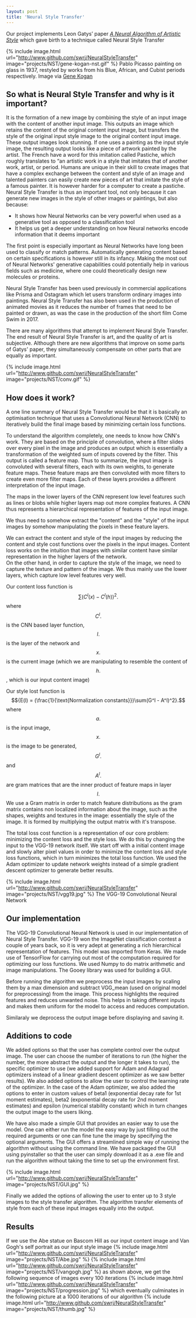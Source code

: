 ```yaml
---
layout: post
title: 'Neural Style Transfer'
---
```

Our project implements Leon Gatys’ paper [*A Neural Algorithm of Artistic Style*](https://arxiv.org/pdf/1508.06576v2.pdf) which gave birth to a technique called Neural Style Transfer

{% include image.html url="http://www.github.com/swrj/NeuralStyleTransfer" image="projects/NST/gene-kogan-nst.gif" %}
Pablo Picasso painting on glass in 1937, restyled by works from his Blue, African, and Cubist periods respectively. Image via [Gene Kogan](http://genekogan.com/works/style-transfer/)

## So what is Neural Style Transfer and why is it important?  
It is the formation of a new image by combining the style of an input image with the content of another input image. This outputs an image which retains the content of the original content input image, but transfers the style of the original input style image to the original content input image.  
These output images look stunning. If one uses a painting as the input style image, the resulting output looks like a piece of artwork painted by the artist.  The French have a word for this imitation called Pastiche, which roughly translates to “an artistic work in a style that imitates that of another work, artist, or period.
Humans are unique in their skill to create images that have a complex exchange between the content and style of an image and talented painters can easily create new pieces of art that imitate the style of a famous painter. It is however harder for a computer to create a pastiche. 
Neural Style Transfer is thus an important tool, not only because it can generate new images in the style of other images or paintings, but also because:  
* It shows how Neural Networks can be very powerful when used as a generative tool as opposed to a classification tool  
* It helps us get a deeper understanding on how Neural networks encode information that it deems important  

The first point is especially important as Neural Networks have long been used to classify or match patterns. Automatically generating content based on certain specifications is however still in its infancy. Making the most out of Neural Networks' generative capabilities could potentially help in various fields such as medicine, where one could theoretically design new molecules or proteins.

Neural Style Transfer has been used previously in commercial applications like Prisma and Ostagram which let users transform ordinary images into paintings. 
Neural Style Transfer has also been used in the production of animated movies as it reduces the number of frames that need to be painted or drawn, as was the case in the production of the short film Come Swim in 2017.  

There are many algorithms that attempt to implement Neural Style Transfer. The end result of Neural Style Transfer is art, and the quality of art is subjective. Although there are new algorithms that improve on some parts of Gatys' paper, they simultaneously compensate on other parts that are equally as important. 

{% include image.html url="http://www.github.com/swrj/NeuralStyleTransfer" image="projects/NST/conv.gif" %}

## How does it work?
A one line summary of Neural Style Transfer would be that it is basically an optimisation technique that uses a Convolutional Neural Network (CNN) to iteratively build the final image based by minimizing certain loss functions.  

To understand the algorithm completely, one needs to know how CNN's work. They are based on the principle of convolution, where a filter slides over every pixel in the image and produces an output which is essentially a transformation of the weighted sum of inputs covered by the filter. This output is called a feature map. Thus to summarize, the input image is convoluted with several filters, each with its own weights, to generate feature maps. These feature maps are then convoluted with more filters to create even more filter maps. Each of these layers provides a different interpretation of the input image.  
  
The maps in the lower layers of the CNN represent low level features such as lines or blobs while higher layers map out more complex features. A CNN thus represents a hierarchical representation of features of the input image.  
  
We thus need to somehow extract the "content" and the "style" of the input images by somehow manipulating the pixels in these feature layers.

We can extract the content and style of the input images by reducing the content and style cost functions over the pixels in the input images.
Content loss works on the intuition that images with similar content have similar representation in the higher layers of the network.  
On the other hand, in order to capture the style of the image, we need to capture the texture and pattern of the image. We thus mainly use the lower layers, which capture low level features very well.

Our content loss function is $${\sum(C^l(x) - C^l(h))^2}.$$ where $${C^l}.$$ is the CNN based layer function, $${l}.$$ is the layer of the network and $${x}.$$ is the current image (which we are manipulating to resemble the content of $${h}.$$, which is our input content image) 

Our style lost function is $${E(l) = (\frac{1}{\text{Normalization constants}})\sum(G^l - A^l)^2}.$$ where $${a}.$$ is the input image, $${x}.$$ is the image to be generated, $${G^l}.$$ and $${A^l}.$$ are gram matrices that are the inner product of feature maps in layer $${l}.$$ We use a Gram matrix in order to match feature distributions as the gram matrix contains non localized information about the image, such as the shapes, weights and textures in the image: essentially the style of the image. It is formed by multiplying the output matrix with it's transpose.

The total loss cost function is a representation of our core problem: minimizing the content loss and the style loss. We do this by changing the input to the VGG-19 network itself. We start off with a initial content image and slowly alter pixel values in order to minimize the content loss and style loss functions, which in turn minimizes the total loss function. We used the Adam optimizer to update network weights instead of a simple gradient descent optimizer to generate better results.

{% include image.html url="http://www.github.com/swrj/NeuralStyleTransfer" image="projects/NST/vgg19.jpg" %}
The VGG-19 Convolutional Neural Network  

## Our implementation
The VGG-19 Convolutional Neural Network is used in our implementation of Neural Style Transfer. VGG-19 won the ImageNet classification contest a couple of years back, so it is very adept at generating a rich hierarchical representation of features. This model was imported from Keras.
We made use of TensorFlow for carrying out most of the computation required for optimizing our loss functions. We used Numpy to do matrix arithmetic and image manipulations. 
The Gooey library was used for building a GUI.

Before running the algorithm we preprocess the input images by scaling them by a max dimension and subtract VGG_mean (used on original model for preprocessing) from the image. This process highlights the required features and reduces unwanted noise. This helps in taking different inputs and makes them uniform for the model to access and reduces computation.  

Similaraly we deprocess the output image before displaying and saving it.

## Additions to code

We added options so that the user has complete control over the output image. The user can choose the number of iterations to run (the higher the number, the more abstract the output and the longer it takes to run), the specific optimizer to use (we added support for Adam and Adagrad optimizers instead of a linear gradient descent optimizer as we saw better results). We also added options to allow the user to control the learning rate of the optimizer. In the case of the Adam optimizer, we also added the options to enter in custom values of beta1 (exponential decay rate for 1st moment estimates), beta2 (exponential decay rate for 2nd moment estimates) and epsilon (numerical stability constant) which in turn changes the output image to the users liking.

We have also made a simple GUI that provides an easier way to use the model. One can either run the model the easy way by just filling out the required arguments or one can fine tune the image by specifying the optional arguments. The GUI offers a streamlined simple way of running the algorithm without using the command line. We have packaged the GUI using pyinstaller so that the user can simply download it as a .exe file and run the algorithm without taking the time to set up the environment first.

{% include image.html url="http://www.github.com/swrj/NeuralStyleTransfer" image="projects/NST/GUI.jpg" %}

Finally we added the options of allowing the user to enter up to 3 style images to the style transfer algorithm. The algorithm transfer elements of style from each of these input images equally into the output.

## Results

If we use the Abe statue on Bascom Hill as our input content image and Van Gogh's self portrait as our input style image
{% include image.html url="http://www.github.com/swrj/NeuralStyleTransfer" image="projects/NST/Abe.jpg" %}
{% include image.html url="http://www.github.com/swrj/NeuralStyleTransfer" image="projects/NST/vangogh.jpg" %}
as shown above, we get the following sequence of images every 100 iterations
{% include image.html url="http://www.github.com/swrj/NeuralStyleTransfer" image="projects/NST/progression.jpg" %}
which eventually culminates in the following picture at a 1000 iterations of our algorithm
{% include image.html url="http://www.github.com/swrj/NeuralStyleTransfer" image="projects/NST/thumb.jpg" %}  
